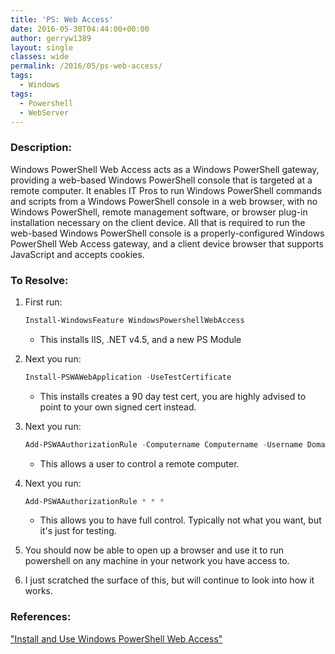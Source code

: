```yaml
---
title: 'PS: Web Access'
date: 2016-05-30T04:44:00+00:00
author: gerryw1389
layout: single
classes: wide
permalink: /2016/05/ps-web-access/
tags:
  - Windows
tags:
  - Powershell
  - WebServer
---
```

<!--more-->

### Description:

Windows PowerShell Web Access acts as a Windows PowerShell gateway, providing a web-based Windows PowerShell console that is targeted at a remote computer. It enables IT Pros to run Windows PowerShell commands and scripts from a Windows PowerShell console in a web browser, with no Windows PowerShell, remote management software, or browser plug-in installation necessary on the client device. All that is required to run the web-based Windows PowerShell console is a properly-configured Windows PowerShell Web Access gateway, and a client device browser that supports JavaScript and accepts cookies.

### To Resolve:

1. First run:

   ```powershell
   Install-WindowsFeature WindowsPowershellWebAccess
   ```

   - This installs IIS, .NET v4.5, and a new PS Module

2. Next you run:

   ```powershell
   Install-PSWAWebApplication -UseTestCertificate
   ```

   - This installs creates a 90 day test cert, you are highly advised to point to your own signed cert instead.

3. Next you run:

   ```powershell
   Add-PSWAAuthorizationRule -Computername Computername -Username Domainuser
   ```

   - This allows a user to control a remote computer.

4. Next you run:

   ```powershell
   Add-PSWAAuthorizationRule * * *
   ```

   - This allows you to have full control. Typically not what you want, but it's just for testing.

5. You should now be able to open up a browser and use it to run powershell on any machine in your network you have access to.

6. I just scratched the surface of this, but will continue to look into how it works.

### References:

["Install and Use Windows PowerShell Web Access"](https://technet.microsoft.com/en-us/library/Hh831611.aspx)